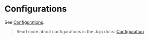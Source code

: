 # Configurations

See [Configurations](https://charmhub.io/discourse-k8s/configure).

> Read more about configurations in the Juju docs: [Configuration](https://juju.is/docs/juju/configuration)
